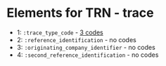 # Elements for TRN - trace
* 1: `:trace_type_code` - [3 codes](elements/TRN_1.md)
* 2: `:reference_identification` - no codes
* 3: `:originating_company_identifier` - no codes
* 4: `:second_reference_identification` - no codes
